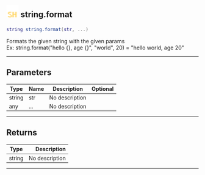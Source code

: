 ## <img src="../../.gitbook/assets/shared.png" width="32" height="32" /> string.format

```lua
string string.format(str, ...)
```

Formats the given string with the given params<br>Ex: string.format("hello {}, age {}", "world", 20) = "hello world, age 20"<br>

-----------------
## Parameters

| Type   | Name | Description | Optional |
| ------ | ---- | ----------- | -------: |
| string | str | No description |  |
| any | ... | No description |  |

-----------------
## Returns

| Type   | Description |
| ------ | ----------: |
| string | No description |


--------